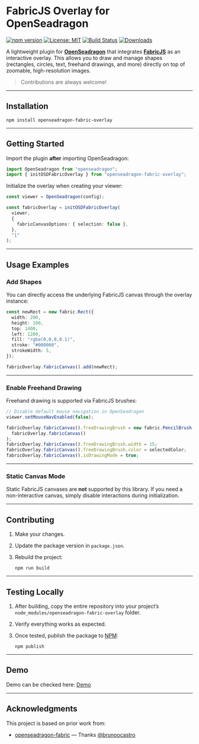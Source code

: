 # FabricJS Overlay for OpenSeadragon

[![npm version](https://img.shields.io/npm/v/openseadragon-fabric-overlay.svg)](https://www.npmjs.com/package/openseadragon-fabric-overlay)
[![License: MIT](https://img.shields.io/badge/License-MIT-yellow.svg)](./LICENSE)
[![Build Status](https://img.shields.io/github/actions/workflow/status/rssaini01/openseadragon-fabric-overlay/deploy-demo-site.yml?branch=main)](https://github.com/rssaini01/openseadragon-fabric-overlay/actions)
[![Downloads](https://img.shields.io/npm/dm/openseadragon-fabric-overlay.svg)](https://www.npmjs.com/package/openseadragon-fabric-overlay)

A lightweight plugin for **[OpenSeadragon](https://openseadragon.github.io/)** that integrates **[FabricJS](http://fabricjs.com/)** as an interactive overlay.
This allows you to draw and manage shapes (rectangles, circles, text, freehand drawings, and more) directly on top of zoomable, high-resolution images.

> Contributions are always welcome!

---

## Installation

```shell
npm install openseadragon-fabric-overlay
```

---

## Getting Started

Import the plugin **after** importing OpenSeadragon:

```typescript
import OpenSeadragon from "openseadragon";
import { initOSDFabricOverlay } from "openseadragon-fabric-overlay";
```

Initialize the overlay when creating your viewer:

```typescript
const viewer = OpenSeadragon(config);

const fabricOverlay = initOSDFabricOverlay(
  viewer,
  {
    fabricCanvasOptions: { selection: false },
  },
  "1"
);
```

---

## Usage Examples

### Add Shapes

You can directly access the underlying FabricJS canvas through the overlay instance:

```typescript
const newRect = new fabric.Rect({
  width: 200,
  height: 100,
  top: 1400,
  left: 1200,
  fill: "rgba(0,0,0,0.1)",
  stroke: "#000000",
  strokeWidth: 5,
});

fabricOverlay.fabricCanvas().add(newRect);
```

---

### Enable Freehand Drawing

Freehand drawing is supported via FabricJS brushes:

```typescript
// Disable default mouse navigation in OpenSeadragon
viewer.setMouseNavEnabled(false);

fabricOverlay.fabricCanvas().freeDrawingBrush = new fabric.PencilBrush(
  fabricOverlay.fabricCanvas()
);
fabricOverlay.fabricCanvas().freeDrawingBrush.width = 15;
fabricOverlay.fabricCanvas().freeDrawingBrush.color = selectedColor;
fabricOverlay.fabricCanvas().isDrawingMode = true;
```

---

### Static Canvas Mode

Static FabricJS canvases are **not** supported by this library.
If you need a non-interactive canvas, simply disable interactions during initialization.

---

## Contributing

1. Make your changes.
2. Update the package version in `package.json`.
3. Rebuild the project:

   ```shell
   npm run build
   ```

---

## Testing Locally

1. After building, copy the entire repository into your project’s `node_modules/openseadragon-fabric-overlay` folder.
2. Verify everything works as expected.
3. Once tested, publish the package to [NPM](https://www.npmjs.com/package/openseadragon-fabric-overlay):

   ```shell
   npm publish
   ```

---

## Demo

Demo can be checked here: [Demo](https://rssaini01.github.io/openseadragon-fabric-overlay/)

---

## Acknowledgments

This project is based on prior work from:

- [openseadragon-fabric](https://github.com/brunoocastro/openseadragon-fabric) — Thanks [@brunoocastro](https://github.com/brunoocastro)
